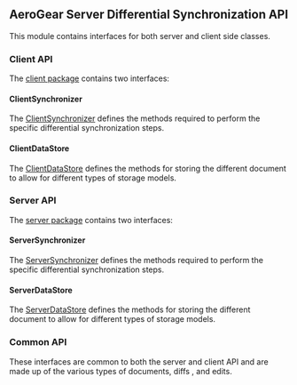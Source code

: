 ## AeroGear Server Differential Synchronization API
This module contains interfaces for both server and client side classes.

### Client API
The [client package](./src/main/java/org/jboss/aerogear/sync/client) contains two interfaces:

#### ClientSynchronizer
The [ClientSynchronizer](./src/main/java/org/jboss/aerogear/sync/client/ClientSynchronizer.java) defines the methods
required to perform the specific differential synchronization steps.

#### ClientDataStore
The [ClientDataStore](./src/main/java/org/jboss/aerogear/sync/client/ClientDataStore.java) defines the methods for
storing the different document to allow for different types of storage models.


### Server API
The [server package](./src/main/java/org/jboss/aerogear/sync/server) contains two interfaces:

#### ServerSynchronizer
The [ServerSynchronizer](./src/main/java/org/jboss/aerogear/sync/server/ServerSynchronizer.java) defines the methods
required to perform the specific differential synchronization steps.

#### ServerDataStore
The [ServerDataStore](./src/main/java/org/jboss/aerogear/sync/server/ServerDataStore.java) defines the methods for
storing the different document to allow for different types of storage models.

### Common API
These interfaces are common to both the server and client API and are made up of the various types of documents, diffs
, and edits.


